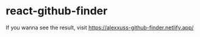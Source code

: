 # react-github-finder
If you wanna see the result, visit https://alexxuss-github-finder.netlify.app/
